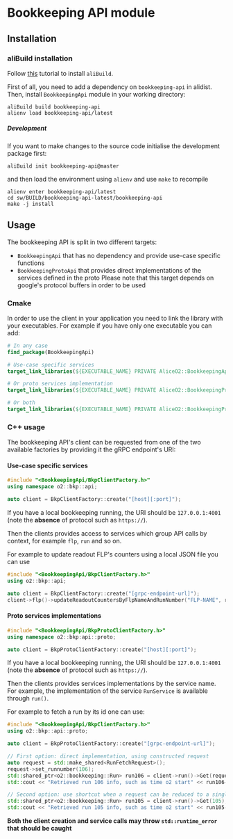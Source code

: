 # Bookkeeping API module

## Installation

### aliBuild installation

Follow [this](https://alice-doc.github.io/alice-analysis-tutorial/building/) tutorial to install `aliBuild`.

First of all, you need to add a dependency on `bookkeeping-api` in alidist.
Then, install `BookkeepingApi` module in your working directory:

```
aliBuild build bookkeeping-api
alienv load bookkeeping-api/latest
```

##### Development

If you want to make changes to the source code initialise the development package first:

```
aliBuild init bookkeeping-api@master
```

and then load the environment using `alienv` and use `make` to recompile

```
alienv enter bookkeeping-api/latest
cd sw/BUILD/bookkeeping-api-latest/bookkeeping-api
make -j install
```

## Usage

The bookkeeping API is split in two different targets:

- `BookkeepingApi` that has no dependency and provide use-case specific functions
- `BookkeepingProtoApi` that provides direct implementations of the services defined in the proto
  Please note that this target depends on google's protocol buffers in order to be used

### Cmake

In order to use the client in your application you need to link the library with your executables. For example if you
have only one executable you can add:

```cmake
# In any case
find_package(BookkeepingApi)

# Use-case specific services
target_link_libraries(${EXECUTABLE_NAME} PRIVATE AliceO2::BookkeepingApi)

# Or proto services implementation
target_link_libraries(${EXECUTABLE_NAME} PRIVATE AliceO2::BookkeepingProtoApi)

# Or both
target_link_libraries(${EXECUTABLE_NAME} PRIVATE AliceO2::BookkeepingProtoApi AliceO2::BookkeepingApi)
```
### C++ usage

The bookkeeping API's client can be requested from one of the two available factories by providing it the gRPC endpoint's URI:

#### Use-case specific services

```cpp
#include "<BookkeepingApi/BkpClientFactory.h>"
using namespace o2::bkp::api;

auto client = BkpClientFactory::create("[host][:port]");
```

If you have a local bookkeeping running, the URI should be `127.0.0.1:4001` (note the **absence** of protocol such
as `https://`).


Then the clients provides access to services which group API calls by context, for example `flp`, `run` and so on.

For example to update readout FLP's counters using a local JSON file you can use

```cpp
#include "<BookkeepingApi/BkpClientFactory.h>"
using o2::bkp::api;

auto client = BkpClientFactory::create("[grpc-endpoint-url]");
client->flp()->updateReadoutCountersByFlpNameAndRunNumber("FLP-NAME", runNumber, nSubtimeframes, nEquipmentBytes, nRecordingBytes, nFairMQBytes);
```

#### Proto services implementations

```cpp
#include "<BookkeepingApi/BkpProtoClientFactory.h>"
using namespace o2::bkp:api::proto;

auto client = BkpProtoClientFactory::create("[host][:port]");
```

If you have a local bookkeeping running, the URI should be `127.0.0.1:4001` (note the **absence** of protocol such
as `https://`).

Then the clients provides services implementations by the service name. For example, the implementation of the service `RunService` is available through `run()`.

For example to fetch a run by its id one can use:

```cpp
#include "<BookkeepingApi/BkpClientFactory.h>"
using o2::bkp::api::proto;

auto client = BkpProtoClientFactory::create("[grpc-endpoint-url]");

// First option: direct implementation, using constructed request
auto request = std::make_shared<RunFetchRequest>();
request->set_runnumber(106);
std::shared_ptr<o2::bookkeeping::Run> run106 = client->run()->Get(request);
std::cout << "Retrieved run 106 info, such as time o2 start" << run106->timeo2start() << std::endl;

// Second option: use shortcut when a request can be reduced to a single builtin type argument
std::shared_ptr<o2::bookkeeping::Run> run105 = client->run()->Get(105);
std::cout << "Retrieved run 105 info, such as time o2 start" << run105->timeo2start() << std::endl;

```

**Both the client creation and service calls may throw `std::runtime_error` that should be caught**
